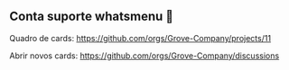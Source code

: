 ## Conta suporte **whatsmenu** 👋

Quadro de cards: https://github.com/orgs/Grove-Company/projects/11

Abrir novos cards: https://github.com/orgs/Grove-Company/discussions
